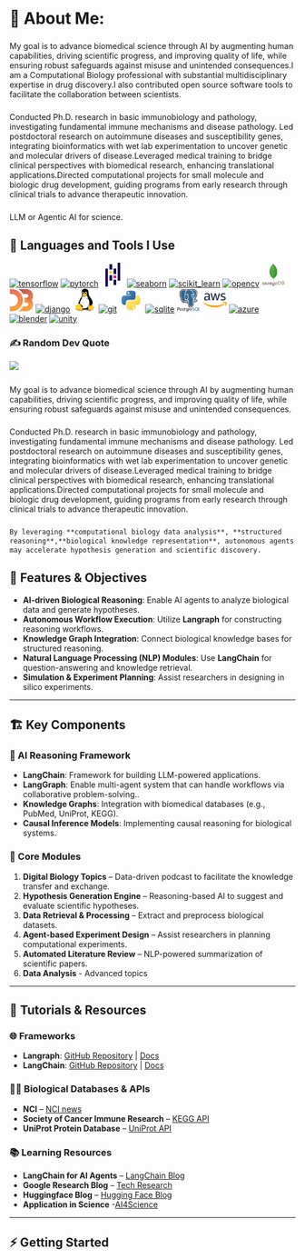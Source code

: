 # 💫 About Me:
### 
   My goal is to advance biomedical science through AI by augmenting human capabilities, driving scientific progress, and improving quality of life, while ensuring robust safeguards against misuse and unintended consequences.I am a Computational Biology professional with substantial multidisciplinary expertise in drug discovery.I also contributed open source software tools to facilitate the collaboration between scientists.
### 
   Conducted Ph.D. research in basic immunobiology and pathology, investigating fundamental immune mechanisms and disease pathology. Led postdoctoral research on autoimmune diseases and susceptibility genes, integrating bioinformatics with wet lab experimentation to uncover genetic and molecular drivers of disease.Leveraged medical training to bridge clinical perspectives with biomedical research, enhancing translational applications.Directed computational projects for small molecule and biologic drug development, guiding programs from early research through clinical trials to advance therapeutic innovation.
###   
LLM or Agentic AI for science.
<h2>🚀 Languages and Tools I Use</h2>
<p><a target="_blank" href="https://www.vectorlogo.zone/logos/tensorflow/tensorflow-icon.svg" style="display: inline-block;"><img src="https://www.vectorlogo.zone/logos/tensorflow/tensorflow-icon.svg" alt="tensorflow" width="42" height="42" /></a>
<a target="_blank" href="https://www.vectorlogo.zone/logos/pytorch/pytorch-icon.svg" style="display: inline-block;"><img src="https://www.vectorlogo.zone/logos/pytorch/pytorch-icon.svg" alt="pytorch" width="42" height="42" /></a>
<a target="_blank" href="https://raw.githubusercontent.com/devicons/devicon/2ae2a900d2f041da66e950e4d48052658d850630/icons/pandas/pandas-original.svg" style="display: inline-block;"><img src="https://raw.githubusercontent.com/devicons/devicon/2ae2a900d2f041da66e950e4d48052658d850630/icons/pandas/pandas-original.svg" alt="pandas" width="42" height="42" /></a>
<a target="_blank" href="https://seaborn.pydata.org/_images/logo-mark-lightbg.svg" style="display: inline-block;"><img src="https://seaborn.pydata.org/_images/logo-mark-lightbg.svg" alt="seaborn" width="42" height="42" /></a>
<a target="_blank" href="https://upload.wikimedia.org/wikipedia/commons/0/05/Scikit_learn_logo_small.svg" style="display: inline-block;"><img src="https://upload.wikimedia.org/wikipedia/commons/0/05/Scikit_learn_logo_small.svg" alt="scikit_learn" width="42" height="42" /></a>
<a target="_blank" href="https://www.vectorlogo.zone/logos/opencv/opencv-icon.svg" style="display: inline-block;"><img src="https://www.vectorlogo.zone/logos/opencv/opencv-icon.svg" alt="opencv" width="42" height="42" /></a>
<a target="_blank" href="https://raw.githubusercontent.com/devicons/devicon/master/icons/mongodb/mongodb-original-wordmark.svg" style="display: inline-block;"><img src="https://raw.githubusercontent.com/devicons/devicon/master/icons/mongodb/mongodb-original-wordmark.svg" alt="mongodb" width="42" height="42" /></a>
<a target="_blank" href="https://raw.githubusercontent.com/devicons/devicon/master/icons/d3js/d3js-original.svg" style="display: inline-block;"><img src="https://raw.githubusercontent.com/devicons/devicon/master/icons/d3js/d3js-original.svg" alt="d3js" width="42" height="42" /></a>
<a target="_blank" href="https://cdn.worldvectorlogo.com/logos/django.svg" style="display: inline-block;"><img src="https://cdn.worldvectorlogo.com/logos/django.svg" alt="django" width="42" height="42" /></a>
<a target="_blank" href="https://raw.githubusercontent.com/devicons/devicon/master/icons/linux/linux-original.svg" style="display: inline-block;"><img src="https://raw.githubusercontent.com/devicons/devicon/master/icons/linux/linux-original.svg" alt="linux" width="42" height="42" /></a>
<a target="_blank" href="https://www.vectorlogo.zone/logos/git-scm/git-scm-icon.svg" style="display: inline-block;"><img src="https://www.vectorlogo.zone/logos/git-scm/git-scm-icon.svg" alt="git" width="42" height="42" /></a>
<a target="_blank" href="https://raw.githubusercontent.com/devicons/devicon/master/icons/python/python-original.svg" style="display: inline-block;"><img src="https://raw.githubusercontent.com/devicons/devicon/master/icons/python/python-original.svg" alt="python" width="42" height="42" /></a>
<a target="_blank" href="https://www.vectorlogo.zone/logos/sqlite/sqlite-icon.svg" style="display: inline-block;"><img src="https://www.vectorlogo.zone/logos/sqlite/sqlite-icon.svg" alt="sqlite" width="42" height="42" /></a>
<a target="_blank" href="https://raw.githubusercontent.com/devicons/devicon/master/icons/postgresql/postgresql-original-wordmark.svg" style="display: inline-block;"><img src="https://raw.githubusercontent.com/devicons/devicon/master/icons/postgresql/postgresql-original-wordmark.svg" alt="postgresql" width="42" height="42" /></a>
<a target="_blank" href="https://raw.githubusercontent.com/devicons/devicon/master/icons/amazonwebservices/amazonwebservices-original-wordmark.svg" style="display: inline-block;"><img src="https://raw.githubusercontent.com/devicons/devicon/master/icons/amazonwebservices/amazonwebservices-original-wordmark.svg" alt="aws" width="42" height="42" /></a>
<a target="_blank" href="https://www.vectorlogo.zone/logos/microsoft_azure/microsoft_azure-icon.svg" style="display: inline-block;"><img src="https://www.vectorlogo.zone/logos/microsoft_azure/microsoft_azure-icon.svg" alt="azure" width="42" height="42" /></a>
<a target="_blank" href="https://download.blender.org/branding/community/blender_community_badge_white.svg" style="display: inline-block;"><img src="https://download.blender.org/branding/community/blender_community_badge_white.svg" alt="blender" width="42" height="42" /></a>
<a target="_blank" href="https://www.vectorlogo.zone/logos/unity3d/unity3d-icon.svg" style="display: inline-block;"><img src="https://www.vectorlogo.zone/logos/unity3d/unity3d-icon.svg" alt="unity" width="42" height="42" /></a></p>

### ✍️ Random Dev Quote
![](https://quotes-github-readme.vercel.app/api?type=horizontal&theme=radical)
### 
   My goal is to advance biomedical science through AI by augmenting human capabilities, driving scientific progress, and improving quality of life, while ensuring robust safeguards against misuse and unintended consequences.
### 
   Conducted Ph.D. research in basic immunobiology and pathology, investigating fundamental immune mechanisms and disease pathology. Led postdoctoral research on autoimmune diseases and susceptibility genes, integrating bioinformatics with wet lab experimentation to uncover genetic and molecular drivers of disease.Leveraged medical training to bridge clinical perspectives with biomedical research, enhancing translational applications.Directed computational projects for small molecule and biologic drug development, guiding programs from early research through clinical trials to advance therapeutic innovation.
###   
    By leveraging **computational biology data analysis**, **structured reasoning**,**biological knowledge representation**, autonomous agents may accelerate hypothesis generation and scientific discovery.
###
## 🚀 Features & Objectives  
- **AI-driven Biological Reasoning**: Enable AI agents to analyze biological data and generate hypotheses.  
- **Autonomous Workflow Execution**: Utilize **Langraph** for constructing reasoning workflows.  
- **Knowledge Graph Integration**: Connect biological knowledge bases for structured reasoning.  
- **Natural Language Processing (NLP) Modules**: Use **LangChain** for question-answering and knowledge retrieval.  
- **Simulation & Experiment Planning**: Assist researchers in designing in silico experiments.  

---

## 🏗️ Key Components  
### 🔹 AI Reasoning Framework  
- **LangChain**: Framework for building LLM-powered applications.
- **LangGraph**: Enable multi-agent system that can handle workflows via collaborative problem-solving..  
- **Knowledge Graphs**: Integration with biomedical databases (e.g., PubMed, UniProt, KEGG).  
- **Causal Inference Models**: Implementing causal reasoning for biological systems.  

### 🔹 Core Modules  
1. **Digital Biology Topics** – Data-driven podcast to facilitate the knowledge transfer and exchange.  
2. **Hypothesis Generation Engine** – Reasoning-based AI to suggest and evaluate scientific hypotheses.  
3. **Data Retrieval & Processing** – Extract and preprocess biological datasets.  
4. **Agent-based Experiment Design** – Assist researchers in planning computational experiments.  
5. **Automated Literature Review** – NLP-powered summarization of scientific papers.
6. **Data Analysis** - Advanced topics  

---

## 📖 Tutorials & Resources  

### 🌐 Frameworks  
- **Langraph**: [GitHub Repository](https://github.com/langraph-ai/langraph) | [Docs](https://langraph.ai/docs)  
- **LangChain**: [GitHub Repository](https://github.com/hwchase17/langchain) | [Docs](https://python.langchain.com/docs/)  

### 🧑‍🔬 Biological Databases & APIs  
- **NCI** – [NCI news](https://www.cancer.gov/news-events/cancer-currents-blog)  
- **Society of Cancer Immune Research** – [KEGG API](https://acir.org/)  
- **UniProt Protein Database** – [UniProt API](https://www.uniprot.org/help/api)  

### 📚 Learning Resources  
- **LangChain for AI Agents** – [LangChain Blog](https://blog.langchain.dev/)  
- **Google Research Blog** – [Tech Research](https://research.google/blog/)  
- **Huggingface Blog** – [Hugging Face Blog](https://huggingface.co/blog)
- **Application in Science** -[AI4Science](https://ai4sciencecommunity.github.io/) 

---

## ⚡ Getting Started  
